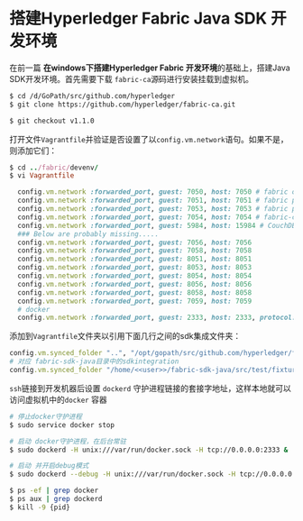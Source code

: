 # 搭建Hyperledger Fabric Java SDK 开发环境

在前一篇 **在windows下搭建Hyperledger Fabric 开发环境**的基础上，搭建Java SDK开发环境。首先需要下载 `fabric-ca`源码进行安装挂载到虚拟机。

```sh
$ cd /d/GoPath/src/github.com/hyperledger
$ git clone https://github.com/hyperledger/fabric-ca.git

$ git checkout v1.1.0
```

打开文件`Vagrantfile`并验证是否设置了以`config.vm.network`语句。如果不是，则添加它们：

```ruby
$ cd ../fabric/devenv/
$ vi Vagrantfile

  config.vm.network :forwarded_port, guest: 7050, host: 7050 # fabric orderer service
  config.vm.network :forwarded_port, guest: 7051, host: 7051 # fabric peer vp0 service
  config.vm.network :forwarded_port, guest: 7053, host: 7053 # fabric peer event service
  config.vm.network :forwarded_port, guest: 7054, host: 7054 # fabric-ca service
  config.vm.network :forwarded_port, guest: 5984, host: 15984 # CouchDB service
  ### Below are probably missing.....
  config.vm.network :forwarded_port, guest: 7056, host: 7056
  config.vm.network :forwarded_port, guest: 7058, host: 7058
  config.vm.network :forwarded_port, guest: 8051, host: 8051
  config.vm.network :forwarded_port, guest: 8053, host: 8053
  config.vm.network :forwarded_port, guest: 8054, host: 8054
  config.vm.network :forwarded_port, guest: 8056, host: 8056
  config.vm.network :forwarded_port, guest: 8058, host: 8058
  config.vm.network :forwarded_port, guest: 7059, host: 7059
  # docker
  config.vm.network :forwarded_port, guest: 2333, host: 2333, protocol: "tcp" # dockerd
```

添加到`Vagrantfile`文件夹以引用下面几行之间的sdk集成文件夹：

```ruby
config.vm.synced_folder "..", "/opt/gopath/src/github.com/hyperledger/fabric"
# 对应 fabric-sdk-java目录中的sdkintegration
config.vm.synced_folder "/home/<<user>>/fabric-sdk-java/src/test/fixture/sdkintegration", "/opt/gopath/src/github.com/hyperledger/fabric/sdkintegration"
```

`ssh`链接到开发机器后设置 `dockerd` 守护进程链接的套接字地址，这样本地就可以访问虚拟机中的`docker` 容器

```sh
# 停止docker守护进程
$ sudo service docker stop

# 启动 docker守护进程，在后台常驻
$ sudo dockerd -H unix:///var/run/docker.sock -H tcp://0.0.0.0:2333 &

# 启动 并开启debug模式
$ sudo dockerd --debug -H unix:///var/run/docker.sock -H tcp://0.0.0.0:2333

$ ps -ef | grep docker
$ ps aux | grep dockerd
$ kill -9 {pid}
```

